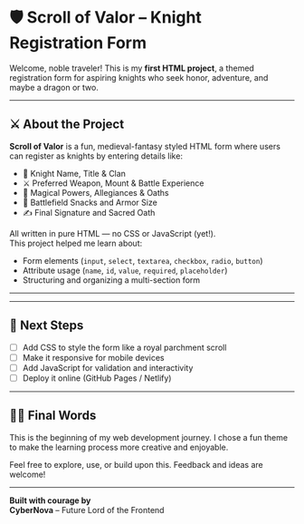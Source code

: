 # 🛡️ Scroll of Valor – Knight Registration Form

Welcome, noble traveler! This is my **first HTML project**, a themed registration form for aspiring knights who seek honor, adventure, and maybe a dragon or two.

---

## ⚔️ About the Project

**Scroll of Valor** is a fun, medieval-fantasy styled HTML form where users can register as knights by entering details like:

- 🏰 Knight Name, Title & Clan  
- ⚔️ Preferred Weapon, Mount & Battle Experience  
- 🧙 Magical Powers, Allegiances & Oaths  
- 🍗 Battlefield Snacks and Armor Size  
- ✍️ Final Signature and Sacred Oath  

All written in pure HTML — no CSS or JavaScript (yet!).  
This project helped me learn about:

- Form elements (`input`, `select`, `textarea`, `checkbox`, `radio`, `button`)
- Attribute usage (`name`, `id`, `value`, `required`, `placeholder`)
- Structuring and organizing a multi-section form

---


---

## 🚀 Next Steps

- [ ] Add CSS to style the form like a royal parchment scroll  
- [ ] Make it responsive for mobile devices  
- [ ] Add JavaScript for validation and interactivity  
- [ ] Deploy it online (GitHub Pages / Netlify)  

---

## 🧙‍♂️ Final Words

This is the beginning of my web development journey. I chose a fun theme to make the learning process more creative and enjoyable.

Feel free to explore, use, or build upon this. Feedback and ideas are welcome!

---

**Built with courage by**  
**CyberNova** – Future Lord of the Frontend




